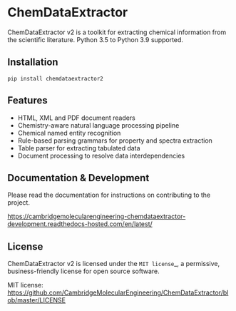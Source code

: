 ChemDataExtractor
==================================

ChemDataExtractor v2 is a toolkit for extracting chemical information from the scientific literature. Python 3.5 to Python 3.9 supported.


Installation
------------

`pip install chemdataextractor2`


Features
--------

- HTML, XML and PDF document readers
- Chemistry-aware natural language processing pipeline
- Chemical named entity recognition
- Rule-based parsing grammars for property and spectra extraction
- Table parser for extracting tabulated data
- Document processing to resolve data interdependencies

Documentation & Development
-----------------------------

Please read the documentation for instructions on contributing to the project.

https://cambridgemolecularengineering-chemdataextractor-development.readthedocs-hosted.com/en/latest/

License
-------

ChemDataExtractor v2 is licensed under the `MIT license`_, a permissive, business-friendly license for open source
software.

MIT license: https://github.com/CambridgeMolecularEngineering/ChemDataExtractor/blob/master/LICENSE

